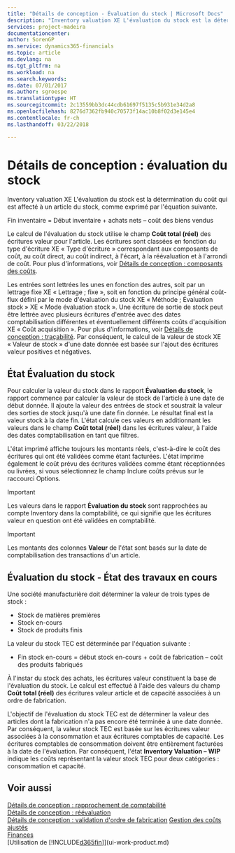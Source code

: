 ```yaml
---
title: "Détails de conception - Évaluation du stock | Microsoft Docs"
description: "Inventory valuation XE L'évaluation du stock est la détermination du coût qui est affecté à un article du stock, comme exprimé par l'équation suivante."
services: project-madeira
documentationcenter: 
author: SorenGP
ms.service: dynamics365-financials
ms.topic: article
ms.devlang: na
ms.tgt_pltfrm: na
ms.workload: na
ms.search.keywords: 
ms.date: 07/01/2017
ms.author: sgroespe
ms.translationtype: HT
ms.sourcegitcommit: 2c13559bb3dc44cdb61697f5135c5b931e34d2a8
ms.openlocfilehash: 8276d7362fb940c70573f14ac10b8f02d3e145e4
ms.contentlocale: fr-ch
ms.lasthandoff: 03/22/2018

---
```

# <a name="design-details-inventory-valuation"></a>Détails de conception : évaluation du stock
Inventory valuation XE L'évaluation du stock est la détermination du coût qui est affecté à un article du stock, comme exprimé par l'équation suivante.  

Fin inventaire = Début inventaire + achats nets – coût des biens vendus  

Le calcul de l'évaluation du stock utilise le champ **Coût total (réel)** des écritures valeur pour l'article. Les écritures sont classées en fonction du type d'écriture XE « Type d'écriture » correspondant aux composants de coût, au coût direct, au coût indirect, à l'écart, à la réévaluation et à l'arrondi de coût. Pour plus d'informations, voir [Détails de conception : composants des coûts](design-details-cost-components.md).  

Les entrées sont lettrées les unes en fonction des autres, soit par un lettrage fixe XE « Lettrage ; fixe », soit en fonction du principe général coût-flux défini par le mode d'évaluation du stock XE « Méthode ; Évaluation stock » XE « Mode évaluation stock ». Une écriture de sortie de stock peut être lettrée avec plusieurs écritures d'entrée avec des dates comptabilisation différentes et éventuellement différents coûts d'acquisition XE « Coût acquisition ». Pour plus d'informations, voir [Détails de conception : traçabilité](design-details-item-application.md). Par conséquent, le calcul de la valeur de stock XE « Valeur de stock » d'une date donnée est basée sur l'ajout des écritures valeur positives et négatives.  

## <a name="inventory-valuation-report"></a>État Évaluation du stock  
Pour calculer la valeur du stock dans le rapport **Évaluation du stock**, le rapport commence par calculer la valeur de stock de l'article à une date de début donnée. Il ajoute la valeur des entrées de stock et soustrait la valeur des sorties de stock jusqu'à une date fin donnée. Le résultat final est la valeur stock à la date fin. L'état calcule ces valeurs en additionnant les valeurs dans le champ **Coût total (réel)** dans les écritures valeur, à l'aide des dates comptabilisation en tant que filtres.  

L'état imprimé affiche toujours les montants réels, c'est-à-dire le coût des écritures qui ont été validées comme étant facturées. L'état imprime également le coût prévu des écritures validées comme étant réceptionnées ou livrées, si vous sélectionnez le champ Inclure coûts prévus sur le raccourci Options.  

> [!IMPORTANT]  
>  Les valeurs dans le rapport **Évaluation du stock** sont rapprochées au compte Inventory dans la comptabilité, ce qui signifie que les écritures valeur en question ont été validées en comptabilité.  

> [!IMPORTANT]  
>  Les montants des colonnes **Valeur** de l'état sont basés sur la date de comptabilisation des transactions d'un article.  

## <a name="inventory-valuation---wip-report"></a>Évaluation du stock - État des travaux en cours  
Une société manufacturière doit déterminer la valeur de trois types de stock :  

* Stock de matières premières  
* Stock en-cours  
* Stock de produits finis  

La valeur du stock TEC est déterminée par l'équation suivante :  

* Fin stock en-cours = début stock en-cours + coût de fabrication – coût des produits fabriqués  

À l'instar du stock des achats, les écritures valeur constituent la base de l'évaluation du stock. Le calcul est effectué à l'aide des valeurs du champ **Coût total (réel)** des écritures valeur article et de capacité associées à un ordre de fabrication.  

L'objectif de l'évaluation du stock TEC est de déterminer la valeur des articles dont la fabrication n'a pas encore été terminée à une date donnée. Par conséquent, la valeur stock TEC est basée sur les écritures valeur associées à la consommation et aux écritures comptables de capacité. Les écritures comptables de consommation doivent être entièrement facturées à la date de l'évaluation. Par conséquent, l'état **Inventory Valuation – WIP** indique les coûts représentant la valeur stock TEC pour deux catégories : consommation et capacité.  

## <a name="see-also"></a>Voir aussi  
[Détails de conception : rapprochement de comptabilité](design-details-reconciliation-with-the-general-ledger.md)   
[Détails de conception : réévaluation](design-details-revaluation.md)   
[Détails de conception : validation d'ordre de fabrication](design-details-production-order-posting.md)
[Gestion des coûts ajustés](finance-manage-inventory-costs.md)  
[Finances](finance.md)  
[Utilisation de [!INCLUDE[d365fin](includes/d365fin_md.md)]](ui-work-product.md)

